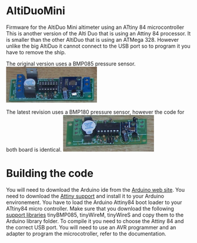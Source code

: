 # AltiDuoMini
Firmware for the AltiDuo Mini altimeter using an ATtiny 84  microcontroller
This is another version of the Alti Duo that is using an Attiny 84 processor. It is smaller than the other AltiDuo that is using an ATMega 328. However unlike the big AltiDuo it cannot connect to the USB port so to program it you have to remove the ship.

The original version uses a BMP085 pressure sensor.           
<img src="/pictures/Alti duo-bmp085.jpg" width="49%">

The latest revision uses a BMP180 pressure sensor, however the code for both board is identical.
<img src="/pictures/altiduo-bmp180.jpg" width="49%">

# Building the code
You will need to download the Arduino ide from the [Arduino web site](https://www.arduino.cc/).
You need to download the [Attiny support](https://code.google.com/archive/p/arduino-tiny/downloads) and install it to your Arduino environement.
You have to load the Arduino Attiny84 boot loader to your ATtiny84 micro controller. 
Make sure that you download the following [support libraries](https://github.com/bdureau/AltimetersLibs) tinyBMP085, tinyWireM, tinyWireS and copy them to the Arduino library folder. To compile it you need to choose the Attiny 84 and the correct USB port.
You will need to use an AVR programmer and an adapter to program the microcotroller, refer to the documentation.
